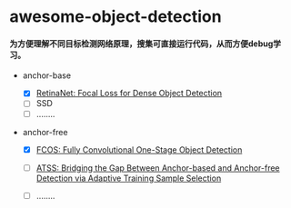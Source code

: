 # awesome-object-detection
#### 为方便理解不同目标检测网络原理，搜集可直接运行代码，从而方便debug学习。

* anchor-base

  * [x] [RetinaNet: Focal Loss for Dense Object Detection](https://arxiv.org/abs/1708.02002v2) 
  * [ ] SSD
  * [ ] ........
  
* anchor-free

  * [x] [FCOS: Fully Convolutional One-Stage Object Detection](https://arxiv.org/abs/1904.01355v5)
    
  * [ ] [ATSS: Bridging the Gap Between Anchor-based and Anchor-free Detection via Adaptive Training Sample Selection](https://arxiv.org/abs/1912.02424v4)
    
  * [ ] ........
    
    

